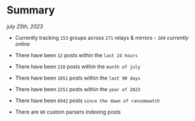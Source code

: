 
# Summary
_july 25th, 2023_

- Currently tracking `153` groups across `271` relays & mirrors - _`104` currently online_

- There have been `12` posts within the `last 24 hours`

- There have been `210` posts within the `month of july`

- There have been `1051` posts within the `last 90 days`

- There have been `2251` posts within the `year of 2023`

- There have been `6942` posts `since the dawn of ransomwatch`

- There are `80` custom parsers indexing posts

